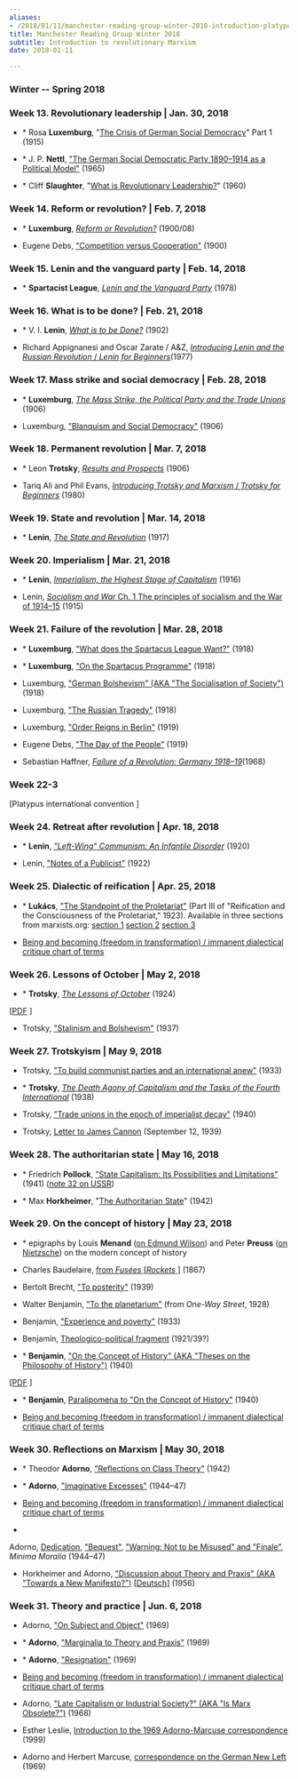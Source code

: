 ```yaml
---
aliases:
- /2018/01/11/manchester-reading-group-winter-2018-introduction-platypus
title: Manchester Reading Group Winter 2018
subtitle: Introduction to revolutionary Marxism
date: 2018-01-11

---
```

### Winter -- Spring 2018

### Week 13. Revolutionary leadership | Jan. 30, 2018

* \* Rosa **Luxemburg**, "[The Crisis of German Social Democracy](/file/readings/luxemburg_junius.pdf)" Part 1 (1915)

* \* J. P. **Nettl**, ["The German Social Democratic Party 1890–1914 as a Political Model"](/file/readings/nettljp_spd.pdf) (1965)

* \* Cliff **Slaughter**, "[What is Revolutionary Leadership?](http://www.marxists.org/history/etol/writers/slaughter/1960/10/leadership.html)" (1960)

### Week 14. Reform or revolution? | Feb. 7, 2018

* \* **Luxemburg**, *[Reform or Revolution?](http://www.marxists.org/archive/luxemburg/1900/reform-revolution/index.htm)* (1900/08)

* Eugene Debs, ["Competition versus Cooperation"](https://www.marxists.org/archive/debs/works/1900/0929-debs-competitionvcooperation.pdf) (1900)

### Week 15. Lenin and the vanguard party | Feb. 14, 2018

* \* **Spartacist League**, *[Lenin and the Vanguard Party](http://www.bolshevik.org/Pamphlets/LeninVanguard/LVP%200.htm)* (1978)

### Week 16. What is to be done? | Feb. 21, 2018

* \* V. I. **Lenin**, *[What is to be Done?](http://www.marxists.org/archive/lenin/works/1901/witbd/)* (1902)

* Richard Appignanesi and Oscar Zarate / A&Z, [*Introducing Lenin and the Russian Revolution* / *Lenin for Beginners*](http://www.mediafire.com/file/m9h72nf0swd1bac/leninforbeginners1978.pdf)(1977)

### Week 17. Mass strike and social democracy | Feb. 28, 2018

* \* **Luxemburg**, [*The Mass Strike, the Political Party and the Trade Unions*](http://www.marxists.org/archive/luxemburg/1906/mass-strike/index.htm) (1906)

* Luxemburg, ["Blanquism and Social Democracy"](http://www.marxists.org/archive/luxemburg/1906/06/blanquism.html) (1906)

### Week 18. Permanent revolution | Mar. 7, 2018

* \* Leon **Trotsky**, *[Results and Prospects](http://www.marxists.org/archive/trotsky/1931/tpr/rp-index.htm)* (1906)

* Tariq Ali and Phil Evans, [*Introducing Trotsky and Marxism* / *Trotsky for Beginners*](http://www.mediafire.com/file/m9h72nf0swd1bac/leninforbeginners1978.pdf) (1980)

### Week 19. State and revolution | Mar. 14, 2018

* \* **Lenin**, *[The State and Revolution](http://www.marxists.org/archive/lenin/works/1917/staterev/)* (1917)

### Week 20. Imperialism | Mar. 21, 2018

* \* **Lenin**, *[Imperialism, the Highest Stage of
Capitalism](http://www.marxists.org/archive/lenin/works/1916/imp-hsc/)*
(1916)

* Lenin, [*Socialism and War* Ch. 1 The principles of socialism and the
War of
1914–15](http://www.marxists.org/archive/lenin/works/1915/s+w/ch01.htm)
(1915)

### Week 21. Failure of the revolution | Mar. 28, 2018

* \* **Luxemburg**, ["What does the Spartacus League
Want?"](http://www.marxists.org/archive/luxemburg/1918/12/14.htm)
(1918)

* \* **Luxemburg**, ["On the Spartacus
Programme"](http://www.marxists.org/archive/luxemburg/1918/12/30.htm)
(1918)

* Luxemburg, ["German Bolshevism" (AKA "The Socialisation of
Society")](http://marxists.org/archive/luxemburg/1918/12/20.htm#n1)
(1918)

* Luxemburg, ["The Russian
Tragedy"](http://www.marxists.org/archive/luxemburg/1918/09/11.htm)
(1918)

* Luxemburg, ["Order Reigns in
Berlin"](http://www.marxists.org/archive/luxemburg/1919/01/14.htm)
(1919)

* Eugene Debs, ["The Day of the
People"](https://www.marxists.org/archive/debs/works/1919/daypeople.htm)
(1919)

* Sebastian Haffner, [*Failure of a Revolution: Germany
1918–19*](http://platypus1917.org/wp-content/uploads/2014/05/haffner_failurerevolutiongermany1918-19.pdf)(1968)

### Week 22-3
[Platypus international convention
]

### Week 24. Retreat after revolution | Apr. 18, 2018

* \* **Lenin**, *["Left-Wing" Communism: An Infantile
Disorder](http://www.marxists.org/archive/lenin/works/1920/lwc/index.htm)* (1920)

* Lenin, ["Notes of a
Publicist"](http://www.marxists.org/archive/lenin/works/1922/feb/x01.htm) (1922)

### Week 25. Dialectic of reification | Apr. 25, 2018

* \* **Lukács**, ["The Standpoint of the
Proletariat"](/file/readings/lukacs_standpointproletariat_hccbook.pdf) (Part
III of "Reification and the Consciousness of the Proletariat," 1923).
Available in three sections from marxists.org: [section
1](http://www.marxists.org/archive/lukacs/works/history/hcc07_1.htm) [section
2](http://www.marxists.org/archive/lukacs/works/history/hcc07_3.htm) [section
3](http://www.marxists.org/archive/lukacs/works/history/hcc07_5.htm)

+ [Being and becoming (freedom in transformation) / immanent
dialectical critique chart of
terms](https://platypus1917.org/wp-content/uploads/cutrone_beingbecomingimmanentcritique102217.pdf)

### Week 26. Lessons of October | May 2, 2018

* \* **Trotsky**, [*The Lessons of
October*](http://www.marxists.org/archive/trotsky/1924/lessons/index.htm) (1924)

[[PDF](/file/readings/trotskyoctober.pdf)
]
* Trotsky, ["Stalinism and
Bolshevism"](http://www.marxists.org/archive/trotsky/1937/08/stalinism.htm) (1937)

### Week 27. Trotskyism | May 9, 2018

* Trotsky, ["To build communist parties and an international
anew"](http://www.marxists.org/archive/trotsky/germany/1933/330715.htm) (1933)

* \* **Trotsky**, *[The Death Agony of Capitalism and the Tasks of
the Fourth
International](http://www.marxists.org/archive/trotsky/1938/tp/index.htm)* (1938)

* Trotsky, ["Trade unions in the epoch of imperialist
decay"](http://www.marxists.org/archive/trotsky/1940/xx/tu.htm) (1940)

* Trotsky, [Letter to James
Cannon](http://www.marxists.org/archive/trotsky/idom/dm/01-cannon1.htm) (September
12, 1939)

### Week 28. The authoritarian state | May 16, 2018

* \* Friedrich **Pollock**, ["State Capitalism: Its Possibilities
and
Limitations"](/file/readings/pollock_statecapitalism.pdf) (1941)
([note 32 on
USSR](/file/readings/pollock_statecapitalism.pdf#page=18))

* \* Max **Horkheimer**, "[The Authoritarian
State](http://www.mediafire.com/file/zwdzqvwvugridqq/horkheimer_authoritarianstatepress.pdf)"
(1942)

### Week 29. On the concept of history | May 23, 2018

* \* epigraphs by Louis **Menand** ([on Edmund
Wilson](/file/readings/menandlouis_edmundwilsonfinlandstationintro2003.pdf))
and Peter **Preuss** ([on
Nietzsche](/file/readings/preusspeter_nietzschehistoryintro1980.pdf))
on the modern concept of history

* Charles
Baudelaire, [from *Fusées*
[*Rockets*
]](/file/readings/baudelaire_fusees.pdf) (1867)

* Bertolt Brecht, ["To
posterity"](/file/readings/brecht_posterity.pdf) (1939)

* Walter Benjamin, ["To the
planetarium"](/file/readings/benjaminwalter_totheplanetarium.pdf) (from *One-Way
Street*, 1928)

* Benjamin, ["Experience and
poverty"](/file/readings/benjamin_experience.pdf) (1933)

* Benjamin, [Theologico-political
fragment](/file/readings/benjamin_theologicopolitical.pdf) (1921/39?)

* \* **Benjamin**, ["On the Concept of History" (AKA "Theses on the
Philosophy of
History")](http://www.sfu.ca/~andrewf/CONCEPT2.html) (1940)

[[PDF](/file/readings/benjamin_onconcepthistory.pdf)
]
* \* **Benjamin**, [Paralipomena to "On the Concept of
History"](/file/readings/benjamin_paralipomena.pdf) (1940)

+ [Being and becoming (freedom in transformation) / immanent
dialectical critique chart of
terms](https://platypus1917.org/wp-content/uploads/cutrone_beingbecomingimmanentcritique102217.pdf)

### Week 30. Reflections on Marxism | May 30, 2018

* \* Theodor **Adorno**, ["Reflections on Class
Theory"](/file/readings/adorno_classtheory1942.pdf) (1942)

* \* **Adorno**, ["Imaginative
Excesses"](/file/readings/adorno_imaginativeexcesses.pdf) (1944–47)

+ [Being and becoming (freedom in transformation) / immanent
dialectical critique chart of
terms](https://platypus1917.org/wp-content/uploads/cutrone_beingbecomingimmanentcritique102217.pdf)

+
Adorno, [Dedication](/file/readings/adorno_minimamoraliabook_dedication.pdf), ["Bequest"](/file/readings/adorno_minimamoraliabook_bequest.pdf), ["Warning:
Not to be Misused" and
"Finale"](/file/readings/adorno_minimamoraliabook_warningnottobemisusedfinale.pdf), *Minima
Moralia* (1944–47)

* Horkheimer and Adorno, ["Discussion about Theory and Praxis" (AKA "Towards a New Manifesto?")](/file/readings/horkheimeradorno_newmanifesto_NLR65_2010press.pdf) [[Deutsch](/file/readings/horkheimeradorno_theorieundpraxis1956.pdf)] (1956)

### Week 31. Theory and practice | Jun. 6, 2018

* Adorno, ["On Subject and
Object"](/file/readings/adorno_onsubjectandobject.pdf) (1969)

* \* **Adorno**, ["Marginalia to Theory and
Praxis"](/file/readings/adorno_marginaliatheorypraxis.pdf) (1969)

* \* **Adorno**, ["Resignation"](/file/readings/adorno_resignation1969.pdf) (1969)

+ [Being and becoming (freedom in transformation) / immanent
dialectical critique chart of
terms](https://platypus1917.org/wp-content/uploads/cutrone_beingbecomingimmanentcritique102217.pdf)

* Adorno, ["Late Capitalism or Industrial Society?" (AKA "Is Marx
Obsolete?")](/file/readings/adorno_latecapitalism.pdf) (1968)

* Esther Leslie, [Introduction to the 1969 Adorno-Marcuse
correspondence](/file/readings/leslieesther_adornomarcusenewleft.pdf) (1999)

* Adorno and Herbert Marcuse, [correspondence on the German New
Left](/file/readings/adornomarcuse_germannewleft.pdf) (1969)
